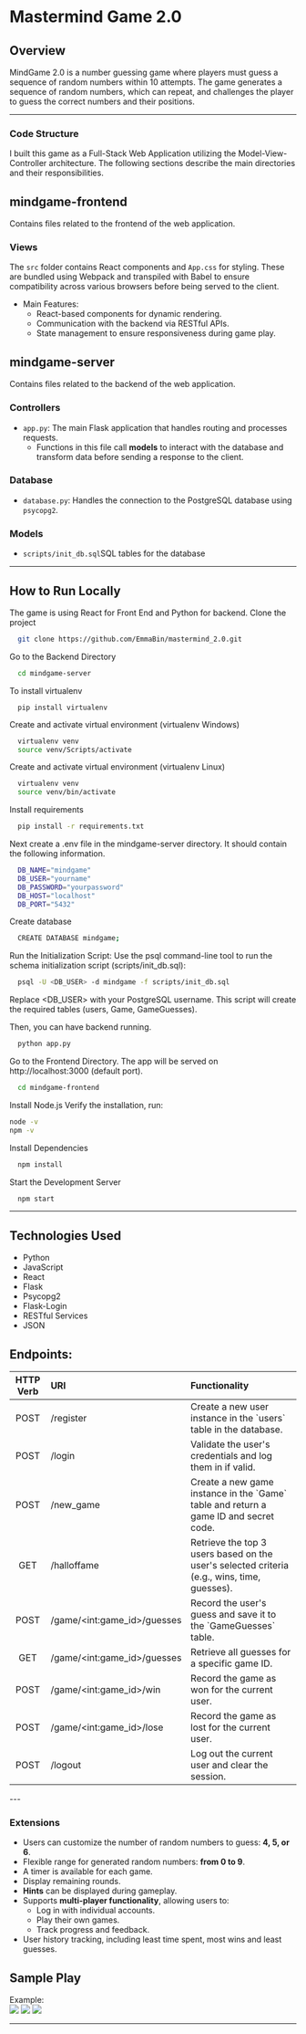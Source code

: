 # Mastermind Game 2.0

## Overview
MindGame 2.0 is a number guessing game where players must guess a sequence of random numbers within 10 attempts. The game generates a sequence of random numbers, which can repeat, and challenges the player to guess the correct numbers and their positions.

---
### Code Structure
I built this game as a Full-Stack Web Application utilizing the Model-View-Controller architecture.
The following sections describe the main directories and their responsibilities.

## mindgame-frontend

Contains files related to the frontend of the web application.

### **Views**
 The `src` folder contains React components and `App.css` for styling. These are bundled using Webpack and transpiled with Babel to ensure compatibility across various browsers before being served to the client.
- Main Features:
  - React-based components for dynamic rendering.
  - Communication with the backend via RESTful APIs.
  - State management to ensure responsiveness during game play.

## mindgame-server

Contains files related to the backend of the web application.

### **Controllers**
- `app.py`: The main Flask application that handles routing and processes requests.
  - Functions in this file call **models** to interact with the database and transform data before sending a response to the client.

### **Database**
- `database.py`: Handles the connection to the PostgreSQL database using `psycopg2`.

### **Models**
- `scripts/init_db.sql`SQL tables for the database

---

## How to Run Locally
The game is using React for Front End and Python for backend.
Clone the project

```bash
  git clone https://github.com/EmmaBin/mastermind_2.0.git
```

Go to the Backend Directory

```bash
  cd mindgame-server
```
To install virtualenv
```
  pip install virtualenv
```

Create and activate virtual environment (virtualenv Windows)

```bash
  virtualenv venv
  source venv/Scripts/activate
```
Create and activate virtual environment (virtualenv Linux)

```bash
  virtualenv venv
  source venv/bin/activate
```
Install requirements
```bash
  pip install -r requirements.txt
```
Next create a .env file in the mindgame-server directory. It should contain the following information.
```bash
  DB_NAME="mindgame"
  DB_USER="yourname"
  DB_PASSWORD="yourpassword" 
  DB_HOST="localhost" 
  DB_PORT="5432"
```
Create database
```bash
  CREATE DATABASE mindgame;
```
Run the Initialization Script: Use the psql command-line tool to run the schema initialization script (scripts/init_db.sql):
```bash
  psql -U <DB_USER> -d mindgame -f scripts/init_db.sql

```
Replace <DB_USER> with your PostgreSQL username. This script will create the required tables (users, Game, GameGuesses).

Then, you can have backend running.
```bash
  python app.py
```

Go to the Frontend Directory. The app will be served on http://localhost:3000 (default port).
```bash
  cd mindgame-frontend
```

Install Node.js
Verify the installation, run:
```bash
node -v
npm -v
```

Install Dependencies

```bash
  npm install
```

Start the Development Server
```bash
  npm start
```



---
## Technologies Used
<ul>
<li>Python</li>
<li>JavaScript</li>
<li>React</li>
<li>Flask</li>
<li>Psycopg2</li>
<li>Flask-Login</li>
<li>RESTful Services</li>
<li>JSON</li>
</ul>

## Endpoints:
<table>
<thead>
<tr>
<th align="center">HTTP Verb</th>
<th align="left">URI</th>
<th align="left">Functionality</th>
</tr>
</thead>
<tbody>
<tr>
<td align="center">POST</td>
<td align="left">/register</td>
<td align="left">Create a new user instance in the `users` table in the database.</td>
</tr>
<tr>
<td align="center">POST</td>
<td align="left">/login</td>
<td align="left">Validate the user's credentials and log them in if valid.</td>
</tr>
<tr>
<td align="center">POST</td>
<td align="left">/new_game</td>
<td align="left">Create a new game instance in the `Game` table and return a game ID and secret code.</td>
</tr>
<tr>
<td align="center">GET</td>
<td align="left">/halloffame</td>
<td align="left">Retrieve the top 3 users based on the user's selected criteria (e.g., wins, time, guesses).</td>
</tr>
<tr>
<td align="center">POST</td>
<td align="left">/game/&lt;int:game_id&gt;/guesses</td>
<td align="left">Record the user's guess and save it to the `GameGuesses` table.</td>
</tr>
<tr>
<td align="center">GET</td>
<td align="left">/game/&lt;int:game_id&gt;/guesses</td>
<td align="left">Retrieve all guesses for a specific game ID.</td>
</tr>
<tr>
<td align="center">POST</td>
<td align="left">/game/&lt;int:game_id&gt;/win</td>
<td align="left">Record the game as won for the current user.</td>
</tr>
<tr>
<td align="center">POST</td>
<td align="left">/game/&lt;int:game_id&gt;/lose</td>
<td align="left">Record the game as lost for the current user.</td>
</tr>
<tr>
<td align="center">POST</td>
<td align="left">/logout</td>
<td align="left">Log out the current user and clear the session.</td>
</tr>
</tbody>
</table>
---

### Extensions
- Users can customize the number of random numbers to guess: **4, 5, or 6**.
- Flexible range for generated random numbers: **from 0 to 9**.
- A timer is available for each game.
- Display remaining rounds.
- **Hints** can be displayed during gameplay.
- Supports **multi-player functionality**, allowing users to:
  - Log in with individual accounts.
  - Play their own games.
  - Track progress and feedback.
- User history tracking, including least time spent, most wins and least guesses.

## Sample Play
Example:  
<img src="images/home.png"/>
<img src="images/setting.png"/>
<img src="images/game_play.png"/>

---


